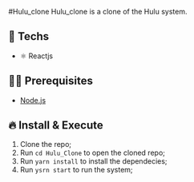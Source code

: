 #Hulu_clone
Hulu_clone is a clone of the Hulu system.

## 🚀 Techs

- ⚛️ Reactjs

## ✋🏻 Prerequisites

- [Node.js](https://nodejs.org/)

## 🔥 Install & Execute

1. Clone the repo;
2. Run `cd Hulu_Clone` to open the cloned repo;
3. Run `yarn install` to install the dependecies;
4. Run `ysrn start` to run the system;